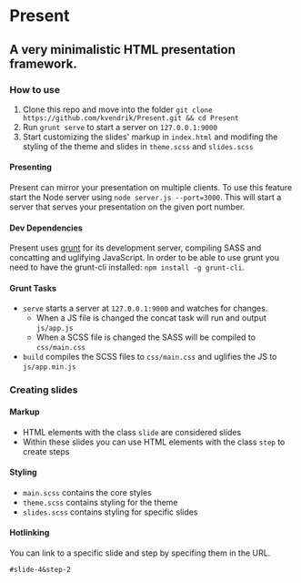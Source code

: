Present
=======
## A very minimalistic HTML presentation framework.

### How to use
1. Clone this repo and move into the folder `git clone https://github.com/kvendrik/Present.git && cd Present`
2. Run `grunt serve` to start a server on `127.0.0.1:9000`
3. Start customizing the slides' markup in `index.html` and modifing the styling of the theme and slides in `theme.scss` and `slides.scss`

#### Presenting
Present can mirror your presentation on multiple clients. To use this feature start the Node server using `node server.js --port=3000`. This will start a server that serves your presentation on the given port number.

#### Dev Dependencies
Present uses [grunt](http://gruntjs.com/) for its development server, compiling SASS and concatting and uglifying JavaScript. In order to be able to use grunt you need to have the grunt-cli installed: `npm install -g grunt-cli`.

#### Grunt Tasks
* `serve` starts a server at `127.0.0.1:9000` and watches for changes.
    * When a JS file is changed the concat task will run and output `js/app.js`
    * When a SCSS file is changed the SASS will be compiled to `css/main.css`
* `build` compiles the SCSS files to `css/main.css` and uglifies the JS to `js/app.min.js`

### Creating slides

#### Markup
* HTML elements with the class `slide` are considered slides
* Within these slides you can use HTML elements with the class `step` to create steps

#### Styling
* `main.scss` contains the core styles
* `theme.scss` contains styling for the theme
* `slides.scss` contains styling for specific slides

#### Hotlinking
You can link to a specific slide and step by specifing them in the URL.
```
#slide-4&step-2
```
